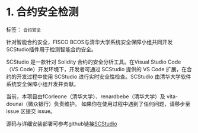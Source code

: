 # 1. 合约安全检测
标签： ``合约安全`` 

针对智能合约安全，FISCO BCOS与清华大学系统安全保障小组共同开发SCStudio插件用于检测智能合约安全。

SCStudio 是一款针对 Solidity 合约的安全分析工具。在Visual Studio Code（VS Code）开发环境下，开发者可通过 SCStudio 提供的 VS Code 扩展，在合约的开发过程中使用 SCStudio 进行实时安全性检查。SCStudio 由清华大学软件系统安全保障小组开发并贡献。

当前，本项目由fCorleone（清华大学）、renardbebe（清华大学）及 vita-dounai（微众银行）负责维护。 如果你在使用过程中遇到了任何问题，请移步至issue 区提交 issue。

源码与详细安装部署可参考github链接[SCStudio](https://github.com/FISCO-BCOS/SCStudio)


